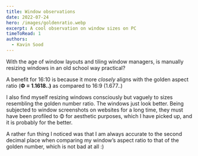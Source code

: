 ```yaml
---
title: Window observations 
date: 2022-07-24
hero: /images/goldenratio.webp
excerpt: A cool observation on window sizes on PC
timeToRead: 1
authors:
  - Kavin Sood
---
```


With the age of window layouts and tiling window managers, is manually resizing windows in an old school way practical?

A benefit for 16:10 is because it more *closely* aligns with the golden aspect ratio (**Φ = 1.1618..)** as compared to 16:9 (1.677..)

I also find myself resizing windows consciously but vaguely to sizes resembling the golden number ratio. The windows just look better. Being subjected to window screenshots on websites for a long time, they must have been profiled to Φ for aesthetic purposes, which I have picked up, and it is probably for the better. 

A rather fun thing I noticed was that I am always accurate to the second decimal place when comparing my window’s aspect ratio to that of the golden number, which is not bad at all :)